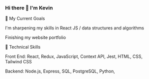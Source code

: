 ### Hi there 👋 I'm Kevin

📌 My Current Goals

I'm sharpening my skills in React JS / data structures and algorithms

Finishing my website portfolio

🚀 Technical Skills

Front End: React, Redux, JavaScript, Context API, Jest, HTML, CSS, Tailwind CSS

Backend: Node.js, Express, SQL, PostgreSQL, Python, 

